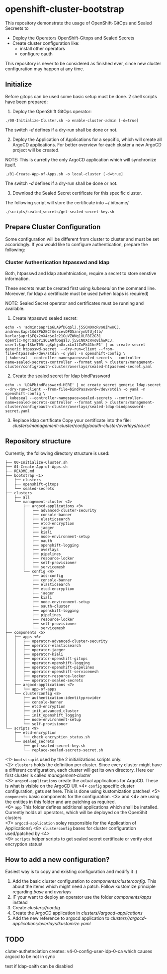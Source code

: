 # openshift-cluster-bootstrap

This repository demonstrate the usage of OpenShift-GitOps and Sealed Secreets to

- Deploy the Operators OpenShift-Gitops and Sealed Secrets
- Create cluster configuration like: 
   - install other operators
   - configure oauth 

This repository is never to be considered as finished ever, since new cluster configuration may happen at any time. 

## Initialize

Before gitops can be used some basic setup must be done. 2 shell scripts have been prepared:

1. Deploy the OpenShift GitOps operator: 
```
./00-Initialize-Cluster.sh -o enable-cluster-admin [-d=true]
```

The switch *-d* defines if a dry-run shall be done or not. 

2. Deploy the Application of Applications for a sepcific, which will create all ArgoCD applications. 
For better overview for each cluster a new ArgoCD project will be created.

NOTE: This is curretly the only ArgoCD application which will synchronize itself. 

```
./01-Create-App-of-Apps.sh -o local-cluster [-d=true]
```

The switch *-d* defines if a dry-run shall be done or not. 

3. Download the Sealed Secret certificate for this specific cluster.

The following script will store the certificate into ~/.bitname/
```
./scripts/sealed_secrets/get-sealed-secret-key.sh
```


## Prepare Cluster Configuration

Some configuration will be different from cluster to cluster and must be set accoridngly. If you would like to configure authentication, prepare the following: 

### Cluster Authentication htpasswd and ldap 
Both, htpasswd and ldap atuehtnication, require a secret to store senstive information. 

These secrets must be created first using *kubeseal* on the command line. Moreover, for ldap a certificate must be used (when ldaps is required)

NOTE: Sealed Secret operator and certificates must be running and available. 

1. Create htpasswd sealed secret: 

```
echo -n 'admin:$apr1$6LA9fDGq$lJ.j5SCNOXcRvo8ihwKCJ.
andrew:$apr1$dZPb2ECf$ercevOFO5znrynUfUj4tb/
karla:$apr1$FQx2mX4c$eJc21GuVZWNg1ULF8I2G31
opentlc-mgr:$apr1$6LA9fDGq$lJ.j5SCNOXcRvo8ihwKCJ.
user1:$apr1$keT05r.g$phjnGx.xLm1tZoFk41hrP1' | oc create secret generic htpasswd-secret  --dry-run=client --from-file=htpasswd=/dev/stdin -o yaml -n openshift-config \
| kubeseal --controller-namespace=sealed-secrets --controller-name=sealed-secrets-controller --format yaml > clusters/management-cluster/config/oauth-cluster/overlays/sealed-htpasswed-secret.yaml
```

2. Create the sealed secret for ldap bindPassword

```
echo -n 'LDAPbindPassword-HERE' | oc create secret generic ldap-secret --dry-run=client --from-file=bindPassword=/dev/stdin -o yaml -n openshift-config \
| kubeseal --controller-namespace=sealed-secrets --controller-name=sealed-secrets-controller --format yaml > clusters/management-cluster/config/oauth-cluster/overlays/sealed-ldap-bindpassword-secret.yaml
```

3. Replace ldap certificate 
Copy your certificate into the file: *clusters/management-cluster/config/oauth-cluster/overlays/ca.crt*

## Repository structure

Currently, the following directory structure is used: 

``` 
├── 00-Initialize-Cluster.sh
├── 01-Create-App-of-Apps.sh
├── README.md
├── bootstrap <1>
│   ├── clusters
│   ├── openshift-gitops
│   └── sealed-secrets
├── clusters
│   ├── all
│   └── management-cluster <2>
│       ├── argocd-applications <3>
│       │   ├── advanced-cluster-security
│       │   ├── console-banner
│       │   ├── elasticsearch
│       │   ├── etcd-encryption
│       │   ├── jaeger
│       │   ├── kiali
│       │   ├── node-environment-setup
│       │   ├── oauth
│       │   ├── openshift-logging
│       │   ├── overlays
│       │   ├── pipelines
│       │   ├── resource-locker
│       │   ├── self-provisioner
│       │   └── servicemesh 
│       └── config <4>
│           ├── acs-config
│           ├── console-banner
│           ├── elasticsearch
│           ├── etcd-encryption
│           ├── jaeger
│           ├── kiali
│           ├── node-environment-setup
│           ├── oauth-cluster
│           ├── openshift-logging
│           ├── pipelines
│           ├── resource-locker
│           ├── self-provisioner
│           └── servicemesh
├── components <5> 
│   ├── apps <6> 
│   │   ├── operator-advanced-cluster-security
│   │   ├── operator-elasticsearch
│   │   ├── operator-jaeger
│   │   ├── operator-kiali
│   │   ├── operator-openshift-gitops
│   │   ├── operator-openshift-logging
│   │   ├── operator-openshift-pipelines
│   │   ├── operator-openshift-servicemesh
│   │   ├── operator-resource-locker
│   │   └── operator-sealed-secrets
│   ├── argocd-applications <7>
│   │   └── app-of-apps
│   └── clusterconfig <8>
│       ├── authentication-identityprovider
│       ├── console-banner
│       ├── etcd-encryption
│       ├── init_advanced_cluster
│       ├── init_openshift_logging
│       ├── node-environment-setup
│       └── self-provisioner
└── scripts <9>
    ├── etcd-encryption
    │   └── check_encryption_status.sh
    └── sealed_secrets
        ├── get-sealed-secret-key.sh
        └── replace-sealed-secrets-secret.sh
```

<1> ```bootstrap``` is used by the 2 initializations scripts only.\
<2> ```clusters``` holds the definition per cluster. Since every cluster might have a different configuration, each cluster will get its own directory. Here our first cluster is called *management-cluster*\
<3> ```argocd-applications``` create the actual applications for ArgoCD. These is what is visible on the ArgoCD UI\ 
<4> ```config``` specific cluster configuration, gets set here. This is done using kustomization patches\ 
<5> ```components``` basic components for the configuration. <3> and <4> are using the entities in this folder and are patching as required.  \
<6> ```app``` This folder defines additional applications which shall be installed. Currently holds all operators, which will be deployed on the OpenShit clusters\
<7> ```argocd-application``` soley responsible for the Application of Applications\ 
<8> ```clusterconfig``` bases for cluster configuration used/patched by <4>\
<9> ```scripts``` helper scripts to get sealed secret certificate or verify etcd encryption status\

## How to add a new configuration? 

Easiest way is to copy and existing configuration and modify it :)

1. Add the basic cluster configuration to *components/clusterconfig*. This about the items which might need a patch. Follow kustomize principle regarding *base* and *overlays* 
2. IF your want to deploy an operator use the folder *components/apps* instead 
3. Create *clusters/<your cluster>/config* 
4. Create the ArgoCD application in *clusters/<your cluster>/argocd-applications* 
5. Add the new reference to argocd application to *clusters/<your cluster>/argocd-applications/overlays/kustomize.yaml*


## TODO 

cluter-authetnciation creates: v4-0-config-user-idp-0-ca which causes argocd to be not in sync

test if ldap-oaith can be disabled


